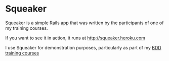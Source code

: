 # Squeaker

Squeaker is a simple Rails app that was written by the participants of one of my training courses.

If you want to see it in action, it runs at http://squeaker.heroku.com

I use Squeaker for demonstration purposes, particularly as part of my [BDD training courses](http://blog.mattwynne.net/2011/08/24/bdd-training/)
